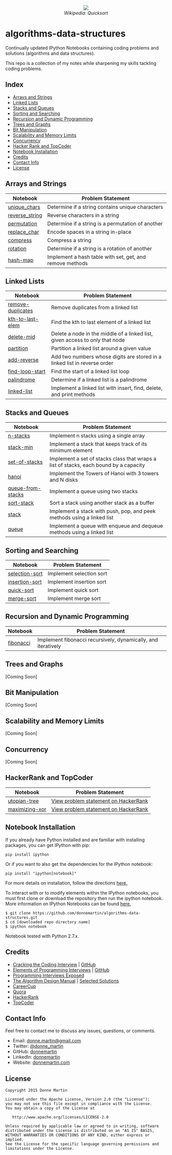 <p align="center">
  <img src="http://upload.wikimedia.org/wikipedia/commons/6/6a/Sorting_quicksort_anim.gif">
  <br/>
  <i>Wikipedia: Quicksort</i>
</p>

algorithms-data-structures
============

Continually updated IPython Notebooks containing coding problems and solutions (algorithms and data structures).

This repo is a collection of my notes while sharpening my skills tackling coding problems.

## Index

* [Arrays and Strings](#arrays-and-strings)
* [Linked Lists](#linked-lists)
* [Stacks and Queues](#stacks-and-queues)
* [Sorting and Searching](#sorting-and-searching)
* [Recursion and Dynamic Programming](#recursion-and-dynamic-programming)
* [Trees and Graphs](#trees-and-graphs)
* [Bit Manipulation](#bit-manipulation)
* [Scalability and Memory Limits](#scalability-and-memory-limits)
* [Concurrency](#concurrency)
* [Hacker Rank and TopCoder](#hackerrank-and-topcoder)
* [Notebook Installation](#notebook-installation)
* [Credits](#credits)
* [Contact Info](#contact-info)
* [License](#license)

## Arrays and Strings

| Notebook | Problem Statement |
|--------------------------------------------------------------------------------------------------------------|--------------------------------------------------------------------------------------------------------------------------------------------|
| [unique_chars](http://nbviewer.ipython.org/github/donnemartin/algorithms-data-structures/blob/master/arrays-strings/unique_chars.ipynb) | Determine if a string contains unique characters |
| [reverse_string](http://nbviewer.ipython.org/github/donnemartin/algorithms-data-structures/blob/master/arrays-strings/reverse_string.ipynb) | Reverse characters in a string |
| [permutation](http://nbviewer.ipython.org/github/donnemartin/algorithms-data-structures/blob/master/arrays-strings/permutation.ipynb) | Determine if a string is a permutation of another |
| [replace_char](http://nbviewer.ipython.org/github/donnemartin/algorithms-data-structures/blob/master/arrays-strings/replace_char.ipynb) | Encode spaces in a string in-place |
| [compress](http://nbviewer.ipython.org/github/donnemartin/algorithms-data-structures/blob/master/arrays-strings/compress.ipynb) | Compress a string |
| [rotation](http://nbviewer.ipython.org/github/donnemartin/algorithms-data-structures/blob/master/arrays-strings/rotation.ipynb) | Determine if a string is a rotation of another |
| [hash-map](http://nbviewer.ipython.org/github/donnemartin/algorithms-data-structures/blob/master/arrays-strings/hash-map.ipynb) | Implement a hash table with set, get, and remove methods |

## Linked Lists

| Notebook | Problem Statement |
|--------------------------------------------------------------------------------------------------------------|--------------------------------------------------------------------------------------------------------------------------------------------|
| [remove-duplicates](http://nbviewer.ipython.org/github/donnemartin/algorithms-data-structures/blob/master/linked-lists/remove-duplicates.ipynb) | Remove duplicates from a linked list |
| [kth-to-last-elem](http://nbviewer.ipython.org/github/donnemartin/algorithms-data-structures/blob/master/linked-lists/kth-to-last-elem.ipynb) | Find the kth to last element of a linked list |
| [delete-mid](http://nbviewer.ipython.org/github/donnemartin/algorithms-data-structures/blob/master/linked-lists/delete-mid.ipynb) | Delete a node in the middle of a linked list, given access to only that node |
| [partition](http://nbviewer.ipython.org/github/donnemartin/algorithms-data-structures/blob/master/linked-lists/partition.ipynb) | Partition a linked list around a given value |
| [add-reverse](http://nbviewer.ipython.org/github/donnemartin/algorithms-data-structures/blob/master/linked-lists/add-reverse.ipynb) | Add two numbers whose digits are stored in a linked list in reverse order |
| [find-loop-start](http://nbviewer.ipython.org/github/donnemartin/algorithms-data-structures/blob/master/linked-lists/find-loop-start.ipynb) | Find the start of a linked list loop |
| [palindrome](http://nbviewer.ipython.org/github/donnemartin/algorithms-data-structures/blob/master/linked-lists/palindrome.ipynb) | Determine if a linked list is a palindrome |
| [linked-list](http://nbviewer.ipython.org/github/donnemartin/algorithms-data-structures/blob/master/linked-lists/linked-list.ipynb) | Implement a linked list with insert, find, delete, and print methods |

## Stacks and Queues

| Notebook | Problem Statement |
|--------------------------------------------------------------------------------------------------------------|--------------------------------------------------------------------------------------------------------------------------------------------|
| [n-stacks](http://nbviewer.ipython.org/github/donnemartin/algorithms-data-structures/blob/master/stacks-queues/n-stacks.ipynb) | Implement n stacks using a single array |
| [stack-min](http://nbviewer.ipython.org/github/donnemartin/algorithms-data-structures/blob/master/stacks-queues/stack-min.ipynb) | Implement a stack that keeps track of its minimum element |
| [set-of-stacks](http://nbviewer.ipython.org/github/donnemartin/algorithms-data-structures/blob/master/stacks-queues/set-of-stacks.ipynb) | Implement a set of stacks class that wraps a list of stacks, each bound by a capacity |
| [hanoi](http://nbviewer.ipython.org/github/donnemartin/algorithms-data-structures/blob/master/stacks-queues/hanoi.ipynb) | Implement the Towers of Hanoi with 3 towers and N disks |
| [queue-from-stacks](http://nbviewer.ipython.org/github/donnemartin/algorithms-data-structures/blob/master/stacks-queues/queue-from-stacks.ipynb) | Implement a queue using two stacks |
| [sort-stack](http://nbviewer.ipython.org/github/donnemartin/algorithms-data-structures/blob/master/stacks-queues/sort-stack.ipynb) | Sort a stack using another stack as a buffer |
| [stack](http://nbviewer.ipython.org/github/donnemartin/algorithms-data-structures/blob/master/stacks-queues/stack.ipynb) | Implement a stack with push, pop, and peek methods using a linked list |
| [queue](http://nbviewer.ipython.org/github/donnemartin/algorithms-data-structures/blob/master/stacks-queues/queue.ipynb) | Implement a queue with enqueue and dequeue methods using a linked list |

## Sorting and Searching

| Notebook | Problem Statement |
|--------------------------------------------------------------------------------------------------------------|--------------------------------------------------------------------------------------------------------------------------------------------|
| [selection-sort](http://nbviewer.ipython.org/github/donnemartin/algorithms-data-structures/blob/master/sorting-searching/selection-sort.ipynb#) | Implement selection sort |
| [insertion-sort](http://nbviewer.ipython.org/github/donnemartin/algorithms-data-structures/blob/master/sorting-searching/insertion-sort.ipynb#) | Implement insertion sort |
| [quick-sort](http://nbviewer.ipython.org/github/donnemartin/algorithms-data-structures/blob/master/sorting-searching/quick-sort.ipynb#) | Implement quick sort |
| [merge-sort](http://nbviewer.ipython.org/github/donnemartin/algorithms-data-structures/blob/master/sorting-searching/merge-sort.ipynb#) | Implement merge sort |

## Recursion and Dynamic Programming

| Notebook | Problem Statement |
|--------------------------------------------------------------------------------------------------------------|--------------------------------------------------------------------------------------------------------------------------------------------|
| [fibonacci](http://nbviewer.ipython.org/github/donnemartin/algorithms-data-structures/blob/master/recursion-dynamic/fibonacci.ipynb#) | Implement fibonacci recursively, dynamically, and iteratively |

## Trees and Graphs

[Coming Soon]

## Bit Manipulation

[Coming Soon]

## Scalability and Memory Limits

[Coming Soon]

## Concurrency

[Coming Soon]

## HackerRank and TopCoder

| Notebook | Problem Statement |
|--------------------------------------------------------------------------------------------------------------|--------------------------------------------------------------------------------------------------------------------------------------------|
| [utopian-tree](http://nbviewer.ipython.org/github/donnemartin/algorithms-data-structures/blob/master/hacker-rank/utopian-tree.ipynb) | [View problem statement on HackerRank](https://www.hackerrank.com/challenges/utopian-tree) |
| [maximizing-xor](http://nbviewer.ipython.org/github/donnemartin/algorithms-data-structures/blob/master/hacker-rank/maximizing-xor.ipynb) | [View problem statement on HackerRank](https://www.hackerrank.com/challenges/maximizing-xor) |

## Notebook Installation

If you already have Python installed and are familiar with installing packages, you can get IPython with pip:

```
pip install ipython
```

Or if you want to also get the dependencies for the IPython notebook:

```
pip install "ipython[notebook]"
```

For more details on installation, follow the directions [here.](http://ipython.org/install.html)

To interact with or to modify elements within the IPython notebooks, you must first clone or download the repository then run the ipython notebook.  More information on IPython Notebooks can be found [here.](http://ipython.org/notebook.html)

```
$ git clone https://github.com/donnemartin/algorithms-data-structures.git
$ cd [downloaded repo directory name]
$ ipython notebook
```

Notebook tested with Python 2.7.x.

## Credits

* [Cracking the Coding Interview](http://www.amazon.com/Cracking-Coding-Interview-Programming-Questions/dp/098478280X) | [GitHub](https://github.com/gaylemcd/ctci)
* [Elements of Programming Interviews](http://www.amazon.com/Elements-Programming-Interviews-Insiders-Guide/dp/1479274836) | [GitHub](https://github.com/epibook/epibook.github.io)
* [Programming Interviews Exposed](http://www.amazon.com/gp/product/1118261364/)
* [The Algorithm Design Manual](http://www.amazon.com/Algorithm-Design-Manual-Steve-Skiena/dp/0387948600) | [Selected Solutions](http://www.algorithm.cs.sunysb.edu/algowiki/index.php/The_Algorithms_Design_Manual_(Second_Edition))
* [CareerCup](http://www.careercup.com/)
* [Quora](http://www.quora.com/)
* [HackerRank](https://www.hackerrank.com)
* [TopCoder](https://www.topcoder.com/)

## Contact Info

Feel free to contact me to discuss any issues, questions, or comments.

* Email: [donne.martin@gmail.com](mailto:donne.martin@gmail.com)
* Twitter: [@donne_martin](https://twitter.com/donne_martin)
* GitHub: [donnemartin](https://github.com/donnemartin)
* LinkedIn: [donnemartin](https://www.linkedin.com/in/donnemartin)
* Website: [donnemartin.com](http://donnemartin.com)

## License

    Copyright 2015 Donne Martin

    Licensed under the Apache License, Version 2.0 (the "License");
    you may not use this file except in compliance with the License.
    You may obtain a copy of the License at

       http://www.apache.org/licenses/LICENSE-2.0

    Unless required by applicable law or agreed to in writing, software
    distributed under the License is distributed on an "AS IS" BASIS,
    WITHOUT WARRANTIES OR CONDITIONS OF ANY KIND, either express or implied.
    See the License for the specific language governing permissions and
    limitations under the License.
